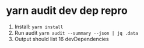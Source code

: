 # yarn audit dev dep repro

1. Install: `yarn install`
2. Run audit `yarn audit --summary --json | jq .data`
3. Output should list 16 devDependencies



